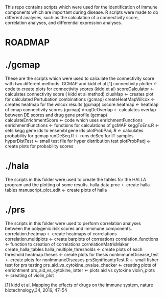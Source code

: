 This repo contains scripts which were used for the identification of immune components which are important during disease.
R scripts were made to do different analyses, such as the calculation of a connectivity score, correlation analyses, and differential expression analyses.

# ROADMAP

# ./gcmap
These are the scripts which were used to calculate the connectivity score with two different methods: GCMAP and kidd et al [1]
  	connectivity plotter <- code to create plots for connectivity scores (kidd et al)
	scoreCalculator <- calculates connectivity score ( kidd et al method)
   	clusMap <- creates plot for calculated Pertubation combinations (gcmap)
	createHeatMapWilcox <- creates heatmap for the wilcox results (gcmap)
	cscore.heatmap <- heatmap of cmap connectivity scores (gcmap)
	drugDeOverlap <- calculates overlap between DE scores and drug gene profile (gcmap)
	calculateEnrichmentScore <- code which uses enrichmentFunctions
	enrichmentFunctions <- functions for calculations of gcMAP
	keggToEns.R <- sets kegg gene ids to ensembl gene ids
	plotProbPadj.R <- calculates probability for gcmap
	runDeSeq.R <- runs deSeq for IT samples
	hyperDistTest <- small test file for hyper distribution test
	plotProbPadj <- create plots for probability scores

# ./hala
The scripts in this folder were used to create the tables for the HALLA program and the plotting of some results.
	halla.data.proc <- create halla tables
	manuscript_plot_edit <- create plots of halla

# ./prs
The scripts in this folder were used to perform correlation analyses between the polygenic risk scores and immmune components.
	correlation.heatmap <- create heatmaps of correlations
 	correlation.multiplots <- create barplots of correations
	correlation_functions <- function to creation of correlations
	correlationMatrixMaker 
	create_halla_tables
	halla_multiple_thresholds <- create plots of each threshold
	heatmap.theses <- create plots for thesis
	nonImmuneDisease_test <- create plots for nonImmuneDiseases
	prsSignificantyTest.R <- small fisher test for prs testing
	prs_aid_vs_cytokine_pvalue_checker <- creating plots of enrichtment
	prs_aid_vs_cytokine_lotter <- plots aid vs cytokine
	violin_plots <- creating of violin_plot

[1] kidd et al, Mapping the effects of drugs on the immune system, nature biotechnology,34, 2016, 47-54